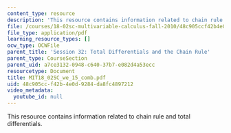 ```yaml
---
content_type: resource
description: 'This resource contains information related to chain rule and total differentials. '
file: /courses/18-02sc-multivariable-calculus-fall-2010/48c905ccf42b4e0d9284da8fc4897212_MIT18_02SC_we_15_comb.pdf
file_type: application/pdf
learning_resource_types: []
ocw_type: OCWFile
parent_title: 'Session 32: Total Differentials and the Chain Rule'
parent_type: CourseSection
parent_uid: a7ce3132-0948-c640-37b7-e082d4a53ecc
resourcetype: Document
title: MIT18_02SC_we_15_comb.pdf
uid: 48c905cc-f42b-4e0d-9284-da8fc4897212
video_metadata:
  youtube_id: null
---
```

This resource contains information related to chain rule and total differentials. 

